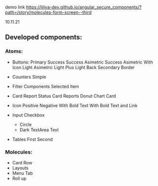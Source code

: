 demo link https://liliya-dev.github.io/angular_secure_components/?path=/story/molecules-form-screen--third

10.11.21
## Developed components: 

### Atoms:
  * Buttons:
  Primary
  Success 
  Success Asimetric
  Success Asimetric With Icon
  Light Asimetric
  Light Plus
  Light Back
  Secondary Border
  
  * Counters
    Simple
  
  * Filter Components
    Selected Item

  * Card
    Report Status
    Card Reports
    Donut Chart Card
  
  * Icon
    Positive
    Negative
    With Bold Text
    With Bold Text and Link

  * Input 
    Checkbox
      - Circle
      - Dark 
    TextArea
    Text

  * Tables
    First
    Second

### Molecules:
  * Card Row
  * Layouts
  * Menu
    Tab
  * Roll up



  
